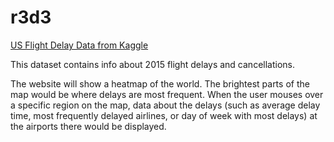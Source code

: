 # r3d3


[US Flight Delay Data from Kaggle](https://www.kaggle.com/usdot/flight-delays/data)

This dataset contains info about 2015 flight delays and cancellations. 


The website will show a heatmap of the world.
The brightest parts of the map would be where delays are most frequent.
When the user mouses over a specific region on the map,
data about the delays (such as average delay time,
most frequently delayed airlines, or day of week with most delays)
at the airports there would be displayed.
